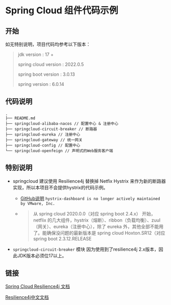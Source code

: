 # Spring Cloud 组件代码示例

## 开始

如无特别说明，项目代码均参考以下版本：

> jdk version : 17 +
>
> spring cloud version : 2022.0.5
>
> spring boot version : 3.0.13
>
> spring version : 6.0.14

## 代码说明

```text
.
├── README.md
├── springcloud-alibaba-nacos // 配置中心 & 注册中心
├── springcloud-circuit-breaker // 断路器
├── springcloud-eureka // 注册中心
├── springcloud-gateway // 统一网关
├── springcloud-config // 配置中心
└── springcloud-openfeign // 声明式的Web服务客户端
```

## 特别说明

* springcloud 建议使用 Resilience4j 替换掉 Netfix Hystrix 来作为新的断路器实现，所以本项目不会提供hystrix的代码示例。

  * [GitHub说明]([https://github.com/spring-attic/hystrix-dashboard) `hystrix-dashboard is no longer actively maintained by VMware, Inc.`
  
  * > 从 spring cloud 2020.0.0（对应 spring boot 2.4.x） 开始，netflix 的几大组件，hystrix（熔断）、ribbon（负载均衡）、zuul（网关）、eureka（注册中心），除了 eureka 外，其他全部不能用了。能确保没问题的最新版本是 spring cloud Hoxton.SR12（对应 spring boot 2.3.12.RELEASE
  
* `springcloud-circuit-breaker` 模块 因为使用到了resilience4j 2.x版本，因此JDK版本必须位17以上。

## 链接

[Spring Cloud Resilience4j 文档](https://spring.io/projects/spring-cloud-circuitbreaker)

[Resilience4j中文文档](https://github.com/lmhmhl/Resilience4j-Guides-Chinese/blob/main/getting-start/Introduction.md)
